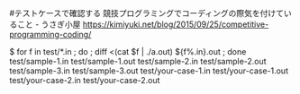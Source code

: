 #テストケースで確認する
競技プログラミングでコーディングの際気を付けていること - うさぎ小屋
https://kimiyuki.net/blog/2015/09/25/competitive-programming-coding/

$ for f in test/*.in ; do ; diff <(cat $f | ./a.out) ${f%.in}.out ; done
    test/sample-1.in
    test/sample-1.out
    test/sample-2.in
    test/sample-2.out
    test/sample-3.in
    test/sample-3.out
    test/your-case-1.in
    test/your-case-1.out
    test/your-case-2.in
    test/your-case-2.out
